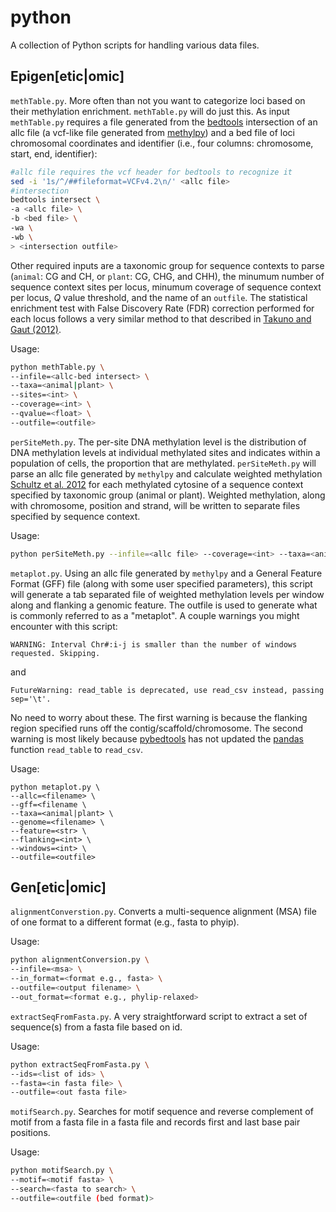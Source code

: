 # python

A collection of Python scripts for handling various data files.

## Epigen[etic|omic]

`methTable.py`. More often than not you want to categorize loci based on their methylation enrichment. `methTable.py` will do just this. As input `methTable.py` requires a file generated from the [bedtools](https://bedtools.readthedocs.io/en/latest/) intersection of an allc file (a vcf-like file generated from [methylpy](https://github.com/yupenghe/methylpy)) and a bed file of loci chromosomal coordinates and identifier (i.e., four columns: chromosome, start, end, identifier):

```bash
#allc file requires the vcf header for bedtools to recognize it
sed -i '1s/^/##fileformat=VCFv4.2\n/' <allc file>
#intersection
bedtools intersect \
-a <allc file> \
-b <bed file> \
-wa \
-wb \
> <intersection outfile>
```

Other required inputs are a taxonomic group for sequence contexts to parse (`animal`: CG and CH, or `plant`: CG, CHG, and CHH), the minumum number of sequence context sites per locus, minumum coverage of sequence context per locus, _Q_ value threshold, and the name of an `outfile`. The statistical enrichment test with False Discovery Rate (FDR) correction performed for each locus follows a very similar method to that described in [Takuno and Gaut (2012)](https://www.ncbi.nlm.nih.gov/pubmed/21813466).

Usage:

```bash
python methTable.py \
--infile=<allc-bed intersect> \
--taxa=<animal|plant> \
--sites=<int> \
--coverage=<int> \
--qvalue=<float> \
--outfile=<outfile>
```

`perSiteMeth.py`. The per-site DNA methylation level is the distribution of DNA methylation levels at individual methylated sites and indicates within a population of cells, the proportion that are methylated. `perSiteMeth.py` will parse an allc file generated by `methylpy` and calculate weighted methylation [Schultz et al. 2012](https://www.ncbi.nlm.nih.gov/pubmed/23131467) for each methylated cytosine of a sequence context specified by taxonomic group (animal or plant). Weighted methylation, along with chromosome, position and strand, will be written to separate files specified by sequence context.

Usage:

```bash
python perSiteMeth.py --infile=<allc file> --coverage=<int> --taxa=<animal|plant>
```

`metaplot.py`. Using an allc file generated by `methylpy` and a General Feature Format (GFF) file (along with some user specified parameters), this script will generate a tab separated file of weighted methylation levels per window along and flanking a genomic feature. The outfile is used to generate what is commonly referred to as a "metaplot". A couple warnings you might encounter with this script:

```
WARNING: Interval Chr#:i-j is smaller than the number of windows requested. Skipping.
```

and

```
FutureWarning: read_table is deprecated, use read_csv instead, passing sep='\t'.
```

No need to worry about these. The first warning is because the flanking region specified runs off the contig/scaffold/chromosome. The second warning is most likely because [pybedtools](https://daler.github.io/pybedtools/) has not updated the [pandas](https://pandas.pydata.org/) function `read_table` to `read_csv`.

Usage:

```
python metaplot.py \
--allc=<filename> \
--gff=<filename \
--taxa=<animal|plant> \
--genome=<filename> \
--feature=<str> \
--flanking=<int> \
--windows=<int> \
--outfile=<outfile>
```

## Gen[etic|omic]

`alignmentConverstion.py`. Converts a multi-sequence alignment (MSA) file of one format to a different format (e.g., fasta to phyip).

Usage:

```bash
python alignmentConversion.py \
--infile=<msa> \
--in_format=<format e.g., fasta> \
--outfile=<output filename> \
--out_format=<format e.g., phylip-relaxed>
```

`extractSeqFromFasta.py`. A very straightforward script to extract a set of sequence(s) from a fasta file based on id.

Usage:

```bash
python extractSeqFromFasta.py \
--ids=<list of ids> \
--fasta=<in fasta file> \
--outfile=<out fasta file>
```

`motifSearch.py`. Searches for motif sequence and reverse complement of motif from a fasta file in a fasta file and records first and last base pair positions.

Usage:

```bash
python motifSearch.py \
--motif=<motif fasta> \
--search=<fasta to search> \
--outfile=<outfile (bed format)>
```

